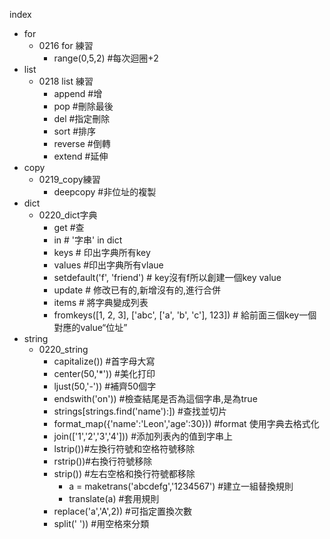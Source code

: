 index

* for 
  * 0216 for 練習
    * range(0,5,2)   #每次迴圈+2
* list 
  * 0218 list 練習
    * append  #增
    * pop  #刪除最後
    * del  #指定刪除
    * sort  #排序
    * reverse  #倒轉
    * extend  #延伸
* copy
  * 0219_copy練習
    * deepcopy  #非位址的複製
* dict 
  * 0220_dict字典
    * get  #查
    * in  # '字串' in  dict
    * keys  # 印出字典所有key
    * values  #印出字典所有vlaue
    * setdefault('f', 'friend')  # key沒有f所以創建一個key value
    * update # 修改已有的,新增沒有的,進行合併
    * items # 將字典變成列表
    * fromkeys([1, 2, 3], ['abc', ['a', 'b', 'c'], 123])  # 給前面三個key一個對應的value“位址”
* string
  * 0220_string
    * capitalize()) #首字母大寫
    * center(50,'*')) #美化打印
    * ljust(50,'-')) #補齊50個字
    * endswith('on')) #檢查結尾是否為這個字串,是為true
    * strings[strings.find('name'):]) #查找並切片
    * format_map({'name':'Leon','age':30})) #format 使用字典去格式化
    * join(['1','2','3','4']))  #添加列表內的值到字串上
    * lstrip())#左換行符號和空格符號移除
    * rstrip())#右換行符號移除
    * strip()) #左右空格和換行符號都移除
      * a = maketrans('abcdefg','1234567') #建立一組替換規則
      * translate(a) #套用規則
    * replace('a','A',2)) #可指定置換次數
    * split(' ')) #用空格來分類
